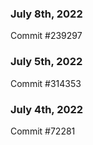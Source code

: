 ### July 8th, 2022

Commit #239297

### July 5th, 2022

Commit #314353


### July 4th, 2022

Commit #72281

